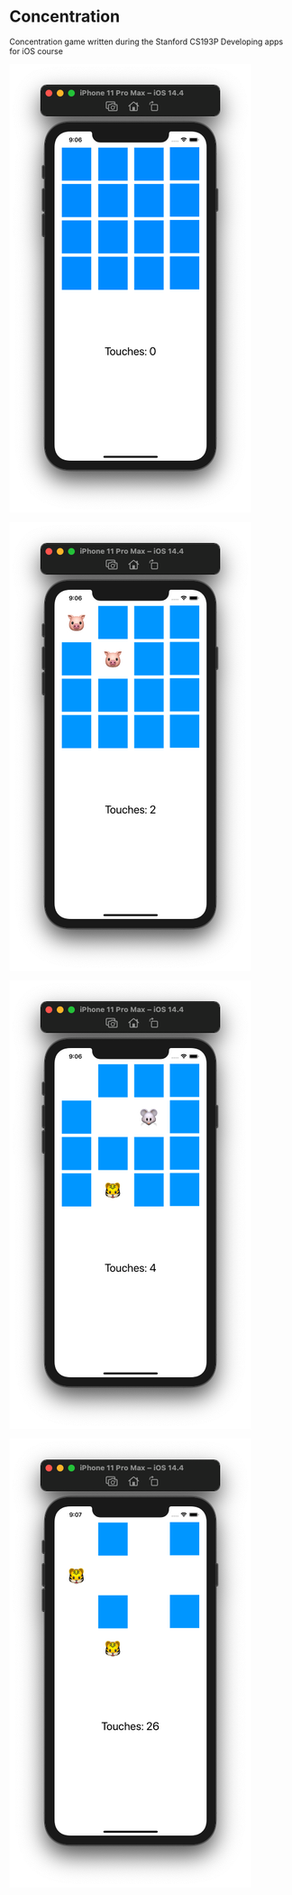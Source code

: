 # Concentration
Concentration game written during the Stanford CS193P Developing apps for iOS course

![Screenshot1](https://github.com/1cetoprosto/Concentration/blob/main/Concentration/Screenshots/Screenshot1.png)

![Screenshot2](https://github.com/1cetoprosto/Concentration/blob/main/Concentration/Screenshots/Screenshot2.png)

![Screenshot3](https://github.com/1cetoprosto/Concentration/blob/main/Concentration/Screenshots/Screenshot3.png)

![Screenshot4](https://github.com/1cetoprosto/Concentration/blob/main/Concentration/Screenshots/Screenshot4.png)
